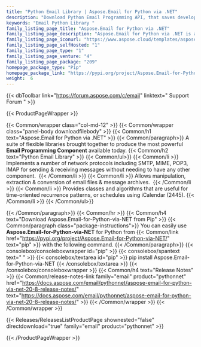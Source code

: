 ```yaml
---
title: "Python Email Library | Aspose.Email for Python via .NET"
description: "Download Python Email Programming API, that saves developer's time & effort to create, manipulate or convert common email message formats without worrying about the complexities of the underlying format implementation. "
keywords: "Email Python Library "
family_listing_page_title: "Aspose.Email for Python via .NET"
family_listing_page_description: "Aspose.Email for Python via .NET is a suite of class libraries brought together to produce a powerful email programming component that can be used create cross-platform applications. Aspose.Email for Python via .NET can easily be used on Windows platforms without worrying about the organization of message formats."
family_listing_page_iconurl: "https://www.aspose.cloud/templates/aspose/App_Themes/V3/images/email/272x272/aspose_email-for-python.png"
family_listing_page_selfHosted: "1"
family_listing_page_type: "1"
family_listing_page_venture: "4"
family_listing_page_package: "209"
homepage_package_type: "Pip"
homepage_package_link: "https://pypi.org/project/Aspose.Email-for-Python-via-NET/"
weight:  6
---
```


{{< dbToolbar link="https://forum.aspose.com/c/email" linktext=" Support Forum " >}}


{{< ProductPageWrapper >}}

<!-- ProductPageContent-->
{{< Common/wrapper class="col-md-12" >}}
{{< Common/wrapper class="panel-body downloadfilebody" >}}
{{< Common/h1 text="Aspose.Email for Python via .NET" >}}
{{< Common/paragraph>}}
A suite of flexible libraries brought together to produce the most powerful <b>Email Programming Component</b> available today. 
{{< Common/h2 text="Python Email Library"  >}} {{< Common/ul>}}
    {{< Common/li >}} 
Implements a number of network protocols including SMTP, MIME, POP3, IMAP for sending & receiving messages without needing to have any other component.&nbsp; {{< /Common/li >}}
   {{< Common/li >}} Allows manipulation, extraction & conversion of email files & message archives.&nbsp; {{< /Common/li >}}
   {{< Common/li >}} Provides classes and algorithms that are useful for time-oriented recurrence patterns, or schedules using iCalendar (2445). {{< /Common/li >}}
 {{< /Common/ul>}}

{{< /Common/paragraph>}}
{{< Common/hr >}}
{{< Common/h4 text="Download Aspose.Email-for-Python-via-NET from Pip"  >}}
{{< Common/paragraph class="package-instructions">}}
You can easily use  <b>Aspose.Email-for-Python-via-NET</b> for Python from  {{< Common/link href="https://pypi.org/project/Aspose.Email-for-Python-via-NET/" text="pip"  >}} with the following command.
{{< /Common/paragraph>}}
{{< consolebox/consoleboxwrapper id="pip" >}}
       {{< consolebox/spantext text=" " >}}
       {{< consolebox/textarea id="pip" >}} pip install Aspose.Email-for-Python-via-NET {{< /consolebox/textarea >}}
{{< /consolebox/consoleboxwrapper >}}
{{< Common/h4 text="Release Notes"  >}}
{{< Common/release-notes-link family="email" product="pythonnet" href="https://docs.aspose.com/email/pythonnet/aspose-email-for-python-via-net-20-8-release-notes/" text="https://docs.aspose.com/email/pythonnet/aspose-email-for-python-via-net-20-8-release-notes/"  >}}
{{< /Common/wrapper >}}
{{< /Common/wrapper >}}

<!-- /ProductPageContent-->



<!-- ReleasesListProductPage-->
   {{< Releases/ReleasesListProductPage shownested="false"  directdownload="true" family="email" product="pythonnet" >}}
<!-- /ReleasesListProductPage-->

{{< /ProductPageWrapper >}}

